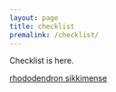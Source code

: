 ```yaml
---
layout: page
title: checklist
premalink: /checklist/
---
```

Checklist is here.

[rhododendron sikkimense](_checklist/rhododendron_sikkimense.d.k.pradhan.md)
